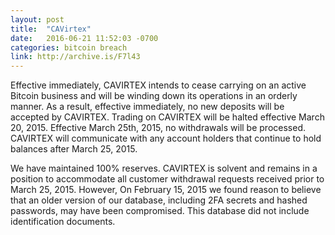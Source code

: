 ```yaml
---
layout: post
title:  "CAVirtex"
date:   2016-06-21 11:52:03 -0700
categories: bitcoin breach
link: http://archive.is/F7l43
---
```

Effective immediately, CAVIRTEX intends to cease carrying on an active Bitcoin business and will be winding down its operations in an orderly manner. As a result, effective immediately, no new deposits will be accepted by CAVIRTEX. Trading on CAVIRTEX will be halted effective March 20, 2015. Effective March 25th, 2015, no withdrawals will be processed. CAVIRTEX will communicate with any account holders that continue to hold balances after March 25, 2015.

We have maintained 100% reserves. CAVIRTEX is solvent and remains in a position to accommodate all customer withdrawal requests received prior to March 25, 2015. However, On February 15, 2015 we found reason to believe that an older version of our database, including 2FA secrets and hashed passwords, may have been compromised. This database did not include identification documents. 
